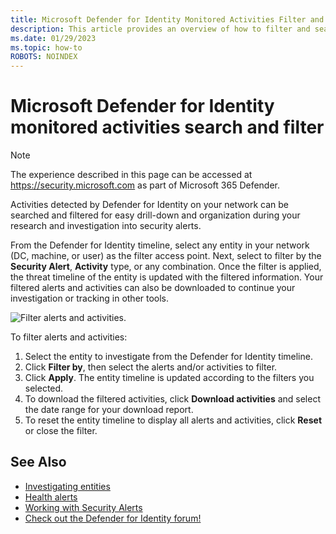 ```yaml
---
title: Microsoft Defender for Identity Monitored Activities Filter and Search
description: This article provides an overview of how to filter and search monitored activities using Microsoft Defender for Identity.
ms.date: 01/29/2023
ms.topic: how-to
ROBOTS: NOINDEX
---
```


# Microsoft Defender for Identity monitored activities search and filter

> [!NOTE]
> The experience described in this page can be accessed at <https://security.microsoft.com> as part of Microsoft 365 Defender.

Activities detected by Defender for Identity on your network can be searched and filtered for easy drill-down and organization during your research and investigation into security alerts.

From the Defender for Identity timeline, select any entity in your network (DC, machine, or user) as the filter access point. Next, select to filter by the **Security Alert**, **Activity** type, or any combination. Once the filter is applied, the threat timeline of the entity is updated with the filtered information. Your filtered alerts and activities can also be downloaded to continue your investigation or tracking in other tools.

![Filter alerts and activities.](media/activities-filter.png)

To filter alerts and activities:

 1. Select the entity to investigate from the Defender for Identity timeline.
 2. Click **Filter by**, then select the alerts and/or activities to filter.
 3. Click **Apply**. The entity timeline is updated according to the filters you selected.
 4. To download the filtered activities, click **Download activities** and select the date range for your download report.
 5. To reset the entity timeline to display all alerts and activities, click **Reset** or close the filter.

## See Also

- [Investigating entities](/defender-for-identity/investigate-assets)
- [Health alerts](health-alerts.md)
- [Working with Security Alerts](/defender-for-identity/manage-security-alerts)
- [Check out the Defender for Identity forum!](<https://aka.ms/MDIcommunity>)
